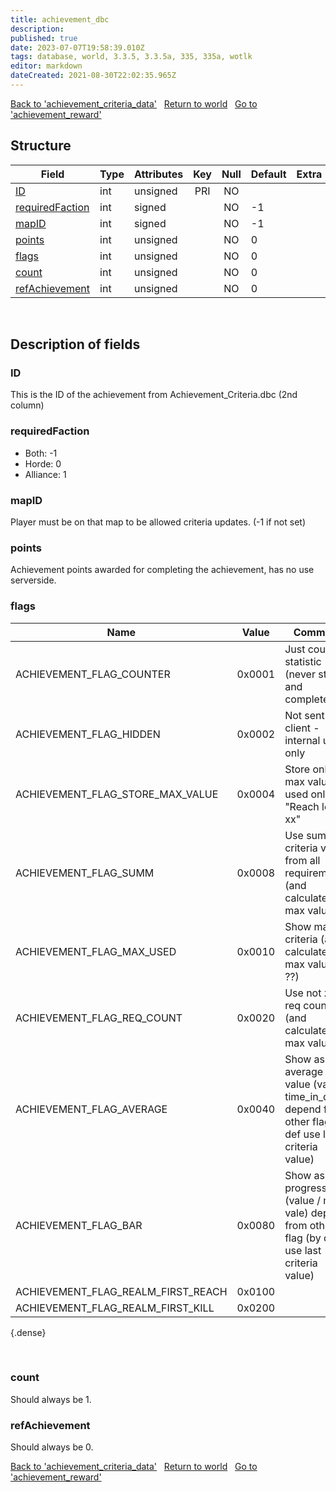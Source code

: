 ```yaml
---
title: achievement_dbc
description: 
published: true
date: 2023-07-07T19:58:39.010Z
tags: database, world, 3.3.5, 3.3.5a, 335, 335a, wotlk
editor: markdown
dateCreated: 2021-08-30T22:02:35.965Z
---
```


<a href="https://trinitycore.info/en/database/335/world/achievement_criteria_data" class="mt-5 v-btn v-btn--depressed v-btn--flat v-btn--outlined theme--light v-size--default darkblue--text text--lighten-3"><span class="v-btn__content"><i aria-hidden="true" class="v-icon notranslate v-icon--left mdi mdi-arrow-left theme--light"></i><span>Back to 'achievement_criteria_data'</span></span></a>&nbsp;&nbsp;&nbsp;<a href="https://trinitycore.info/en/database/335/world/home" class="mt-5 v-btn v-btn--depressed v-btn--flat v-btn--outlined theme--light v-size--default darkblue--text text--lighten-3"><span class="v-btn__content"><i aria-hidden="true" class="v-icon notranslate v-icon--left mdi mdi-home-outline theme--light"></i><span>Return to world</span></span></a>&nbsp;&nbsp;&nbsp;<a href="https://trinitycore.info/en/database/335/world/achievement_reward" class="mt-5 v-btn v-btn--depressed v-btn--flat v-btn--outlined theme--light v-size--default darkblue--text text--lighten-3"><span class="v-btn__content"><span>Go to 'achievement_reward'</span><i aria-hidden="true" class="v-icon notranslate v-icon--right mdi mdi-arrow-right theme--light"></i></span></a>

## Structure

| Field | Type | Attributes | Key | Null | Default | Extra | Comment |
| --- | --- | --- | :---: | :---: | --- | --- | --- |
| [ID](#id) | int | unsigned | PRI | NO |  |  |  |
| [requiredFaction](#requiredfaction) | int | signed |  | NO | -1 |  |  |
| [mapID](#mapid) | int | signed |  | NO | -1 |  |  |
| [points](#points) | int | unsigned |  | NO | 0 |  |  |
| [flags](#flags) | int | unsigned |  | NO | 0 |  |  |
| [count](#count) | int | unsigned |  | NO | 0 |  |  |
| [refAchievement](#refachievement) | int | unsigned |  | NO | 0 |  |  |
&nbsp;
## Description of fields

### ID
This is the ID of the achievement from Achievement_Criteria.dbc (2nd column)
&nbsp;

### requiredFaction
* Both: -1
* Horde: 0
* Alliance: 1
&nbsp;

### mapID
Player must be on that map to be allowed criteria updates. (-1 if not set)
&nbsp;

### points
Achievement points awarded for completing the achievement, has no use serverside.
&nbsp;

### flags
| Name | Value | Comment |
|------|-------|---------|
| ACHIEVEMENT_FLAG_COUNTER | 0x0001 | Just count statistic (never stop and complete) |
| ACHIEVEMENT_FLAG_HIDDEN | 0x0002 | Not sent to client - internal use only |
| ACHIEVEMENT_FLAG_STORE_MAX_VALUE | 0x0004 | Store only max value? used only in "Reach level xx" |
| ACHIEVEMENT_FLAG_SUMM | 0x0008 | Use summ criteria value from all requirements (and calculate max value) |
| ACHIEVEMENT_FLAG_MAX_USED | 0x0010 | Show max criteria (and calculate max value ??) |
| ACHIEVEMENT_FLAG_REQ_COUNT | 0x0020 | Use not zero req count (and calculate max value) |
| ACHIEVEMENT_FLAG_AVERAGE | 0x0040 | Show as average value (value / time_in_days) depend from other flag (by def use last criteria value) |
| ACHIEVEMENT_FLAG_BAR | 0x0080 | Show as progress bar (value / max vale) depend from other flag (by def use last criteria value) |
| ACHIEVEMENT_FLAG_REALM_FIRST_REACH | 0x0100 | |
| ACHIEVEMENT_FLAG_REALM_FIRST_KILL | 0x0200 | |
{.dense}

&nbsp;

### count
Should always be 1.
&nbsp;

### refAchievement
Should always be 0.
&nbsp;

<a href="https://trinitycore.info/en/database/335/world/achievement_criteria_data" class="mt-5 v-btn v-btn--depressed v-btn--flat v-btn--outlined theme--light v-size--default darkblue--text text--lighten-3"><span class="v-btn__content"><i aria-hidden="true" class="v-icon notranslate v-icon--left mdi mdi-arrow-left theme--light"></i><span>Back to 'achievement_criteria_data'</span></span></a>&nbsp;&nbsp;&nbsp;<a href="https://trinitycore.info/en/database/335/world/home" class="mt-5 v-btn v-btn--depressed v-btn--flat v-btn--outlined theme--light v-size--default darkblue--text text--lighten-3"><span class="v-btn__content"><i aria-hidden="true" class="v-icon notranslate v-icon--left mdi mdi-home-outline theme--light"></i><span>Return to world</span></span></a>&nbsp;&nbsp;&nbsp;<a href="https://trinitycore.info/en/database/335/world/achievement_reward" class="mt-5 v-btn v-btn--depressed v-btn--flat v-btn--outlined theme--light v-size--default darkblue--text text--lighten-3"><span class="v-btn__content"><span>Go to 'achievement_reward'</span><i aria-hidden="true" class="v-icon notranslate v-icon--right mdi mdi-arrow-right theme--light"></i></span></a>
